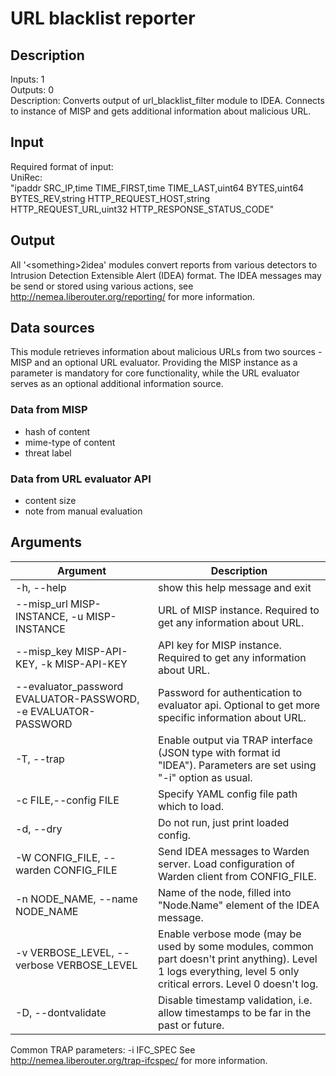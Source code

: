 # URL blacklist reporter

## Description

Inputs: 1\
Outputs: 0\
Description: Converts output of url_blacklist_filter module
to IDEA. Connects to instance of MISP and gets additional information
about malicious URL.

## Input

Required format of input: \
UniRec: \
"ipaddr SRC_IP,time TIME_FIRST,time
TIME_LAST,uint64 BYTES,uint64 BYTES_REV,string HTTP_REQUEST_HOST,string
HTTP_REQUEST_URL,uint32 HTTP_RESPONSE_STATUS_CODE\"

## Output

All \'\<something\>2idea\' modules convert reports from various
detectors to Intrusion Detection Extensible Alert (IDEA) format. The
IDEA messages may be send or stored using various actions, see
<http://nemea.liberouter.org/reporting/> for more information.

## Data sources

This module retrieves information about malicious URLs from two sources - MISP and an optional URL evaluator. Providing the MISP instance as a parameter is mandatory for core functionality, while the URL evaluator serves as an optional additional information source.

### Data from MISP

- hash of content
- mime-type of content
- threat label

### Data from URL evaluator API

- content size
- note from manual evaluation

## Arguments

|Argument | Description |
|---|-----------|
|-h, \--help| show this help message and exit |\
|--misp_url MISP-INSTANCE, -u MISP-INSTANCE| URL of MISP instance. Required to get any information about URL. |
|--misp_key MISP-API-KEY, -k MISP-API-KEY| API key for MISP instance. Required to get any information about URL.|
|--evaluator_password EVALUATOR-PASSWORD, -e EVALUATOR-PASSWORD| Password for authentication to evaluator api. Optional to get more specific information about URL.|
|-T, --trap |Enable output via TRAP interface (JSON type with format id \"IDEA\"). Parameters are set using \"-i\" option as usual.|
|-c FILE,--config FILE | Specify YAML config file path which to load.|
|-d, --dry |Do not run, just print loaded config.|
|-W CONFIG_FILE, --warden CONFIG_FILE |Send IDEA messages to Warden server. Load configuration of Warden client from CONFIG_FILE.|
|-n NODE_NAME, --name NODE_NAME |Name of the node, filled into \"Node.Name\" element of the IDEA message.|
|-v VERBOSE_LEVEL, --verbose VERBOSE_LEVEL |Enable verbose mode (may be used by some modules, common part doesn\'t print anything). Level 1 logs everything, level 5 only critical errors. Level 0 doesn\'t log.|
|-D, --dontvalidate |Disable timestamp validation, i.e. allow timestamps to be far in the past or future.|

Common TRAP parameters: -i IFC_SPEC See
<http://nemea.liberouter.org/trap-ifcspec/> for more information.
